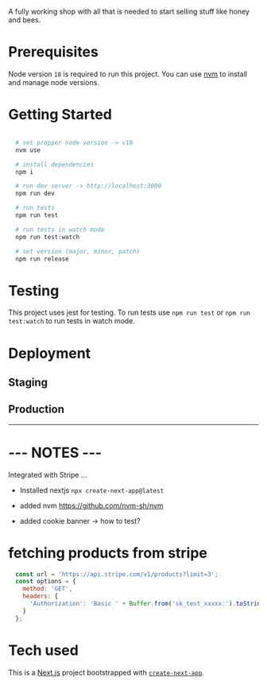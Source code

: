 
A fully working shop with all that is needed to start selling stuff like honey and bees.

# Prerequisites

Node version `18`  is required to run this project. You can use [nvm](https://github.com/nvm-sh/nvm) to install and manage node versions.


# Getting Started

```bash

  # set propper node version -> v18
  nvm use

  # install dependencies
  npm i

  # run dev server -> http://localhost:3000
  npm run dev

  # run tests
  npm run test

  # run tests in watch mode
  npm run test:watch

  # set version (major, minor, patch)
  npm run release


```

# Testing
This project uses jest for testing. To run tests use `npm run test` or `npm run test:watch` to run tests in watch mode.


# Deployment

## Staging

## Production




---
# --- NOTES ---




Integrated with
Stripe
…

- Installed nextjs `npx create-next-app@latest`
- added nvm https://github.com/nvm-sh/nvm

- added cookie banner -> how to test?


# fetching products from stripe

```javascript
  const url = 'https://api.stripe.com/v1/products?limit=3';
  const options = {
    method: 'GET',
    headers: {
      'Authorization': 'Basic ' + Buffer.from('sk_test_xxxxx:').toString('base64')
    }
  };
```




# Tech used

This is a [Next.js](https://nextjs.org/) project bootstrapped with [`create-next-app`](https://github.com/vercel/next.js/tree/canary/packages/create-next-app).


